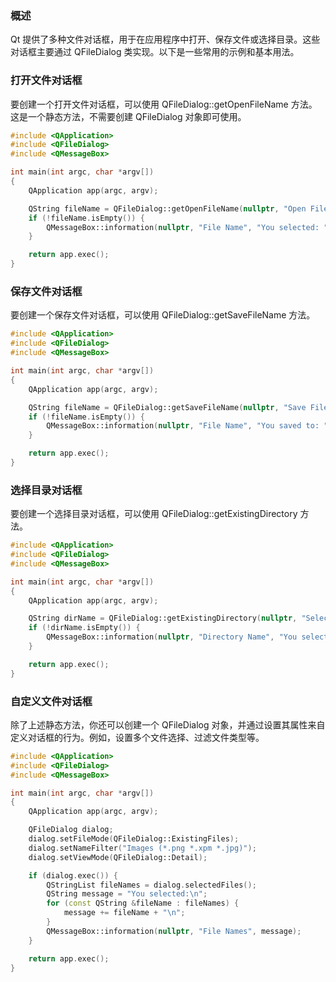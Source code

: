 ### 概述

Qt 提供了多种文件对话框，用于在应用程序中打开、保存文件或选择目录。这些对话框主要通过 QFileDialog 类实现。以下是一些常用的示例和基本用法。



### 打开文件对话框

要创建一个打开文件对话框，可以使用 QFileDialog::getOpenFileName 方法。这是一个静态方法，不需要创建 QFileDialog 对象即可使用。

```cpp
#include <QApplication>
#include <QFileDialog>
#include <QMessageBox>

int main(int argc, char *argv[])
{
    QApplication app(argc, argv);

    QString fileName = QFileDialog::getOpenFileName(nullptr, "Open File", "", "All Files (*);;Text Files (*.txt)");
    if (!fileName.isEmpty()) {
        QMessageBox::information(nullptr, "File Name", "You selected: " + fileName);
    }

    return app.exec();
}
```



### 保存文件对话框

要创建一个保存文件对话框，可以使用 QFileDialog::getSaveFileName 方法。

```cpp
#include <QApplication>
#include <QFileDialog>
#include <QMessageBox>

int main(int argc, char *argv[])
{
    QApplication app(argc, argv);

    QString fileName = QFileDialog::getSaveFileName(nullptr, "Save File", "", "All Files (*);;Text Files (*.txt)");
    if (!fileName.isEmpty()) {
        QMessageBox::information(nullptr, "File Name", "You saved to: " + fileName);
    }

    return app.exec();
}
```



### 选择目录对话框

要创建一个选择目录对话框，可以使用 QFileDialog::getExistingDirectory 方法。

```cpp
#include <QApplication>
#include <QFileDialog>
#include <QMessageBox>

int main(int argc, char *argv[])
{
    QApplication app(argc, argv);

    QString dirName = QFileDialog::getExistingDirectory(nullptr, "Select Directory", "");
    if (!dirName.isEmpty()) {
        QMessageBox::information(nullptr, "Directory Name", "You selected: " + dirName);
    }

    return app.exec();
}
```



### 自定义文件对话框

除了上述静态方法，你还可以创建一个 QFileDialog 对象，并通过设置其属性来自定义对话框的行为。例如，设置多个文件选择、过滤文件类型等。

```cpp
#include <QApplication>
#include <QFileDialog>
#include <QMessageBox>

int main(int argc, char *argv[])
{
    QApplication app(argc, argv);

    QFileDialog dialog;
    dialog.setFileMode(QFileDialog::ExistingFiles);
    dialog.setNameFilter("Images (*.png *.xpm *.jpg)");
    dialog.setViewMode(QFileDialog::Detail);

    if (dialog.exec()) {
        QStringList fileNames = dialog.selectedFiles();
        QString message = "You selected:\n";
        for (const QString &fileName : fileNames) {
            message += fileName + "\n";
        }
        QMessageBox::information(nullptr, "File Names", message);
    }

    return app.exec();
}
```